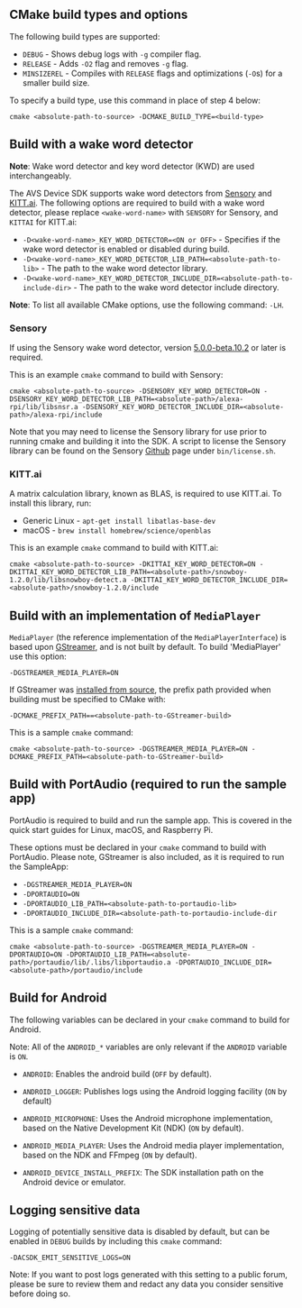 ## CMake build types and options

The following build types are supported:

* `DEBUG` - Shows debug logs with `-g` compiler flag.
* `RELEASE` - Adds `-O2` flag and removes `-g` flag.
* `MINSIZEREL` - Compiles with `RELEASE` flags and optimizations (`-O`s) for a smaller build size.

To specify a build type, use this command in place of step 4 below:  

```
cmake <absolute-path-to-source> -DCMAKE_BUILD_TYPE=<build-type>
```

## Build with a wake word detector  

**Note**: Wake word detector and key word detector (KWD) are used interchangeably.

The AVS Device SDK supports wake word detectors from [Sensory](https://github.com/Sensory/alexa-rpi) and [KITT.ai](https://github.com/Kitt-AI/snowboy/). The following options are required to build with a wake word detector, please replace `<wake-word-name>` with `SENSORY` for Sensory, and `KITTAI` for KITT.ai:

* `-D<wake-word-name>_KEY_WORD_DETECTOR=<ON or OFF>` - Specifies if the wake word detector is enabled or disabled during build.
* `-D<wake-word-name>_KEY_WORD_DETECTOR_LIB_PATH=<absolute-path-to-lib>` - The path to the wake word detector library.
* `-D<wake-word-name>_KEY_WORD_DETECTOR_INCLUDE_DIR=<absolute-path-to-include-dir>` - The path to the wake word detector include directory.

**Note**: To list all available CMake options, use the following command: `-LH`.

### Sensory

If using the Sensory wake word detector, version [5.0.0-beta.10.2](https://github.com/Sensory/alexa-rpi) or later is required.

This is an example `cmake` command to build with Sensory:

```
cmake <absolute-path-to-source> -DSENSORY_KEY_WORD_DETECTOR=ON -DSENSORY_KEY_WORD_DETECTOR_LIB_PATH=<absolute-path>/alexa-rpi/lib/libsnsr.a -DSENSORY_KEY_WORD_DETECTOR_INCLUDE_DIR=<absolute-path>/alexa-rpi/include
```

Note that you may need to license the Sensory library for use prior to running cmake and building it into the SDK. A script to license the Sensory library can be found on the Sensory [Github](https://github.com/Sensory/alexa-rpi) page under `bin/license.sh`.

### KITT.ai

A matrix calculation library, known as BLAS, is required to use KITT.ai. To install this library, run:  
* Generic Linux - `apt-get install libatlas-base-dev`
* macOS -  `brew install homebrew/science/openblas`

This is an example `cmake` command to build with KITT.ai:

```
cmake <absolute-path-to-source> -DKITTAI_KEY_WORD_DETECTOR=ON -DKITTAI_KEY_WORD_DETECTOR_LIB_PATH=<absolute-path>/snowboy-1.2.0/lib/libsnowboy-detect.a -DKITTAI_KEY_WORD_DETECTOR_INCLUDE_DIR=<absolute-path>/snowboy-1.2.0/include
```

## Build with an implementation of `MediaPlayer`

`MediaPlayer` (the reference implementation of the `MediaPlayerInterface`) is based upon [GStreamer](https://gstreamer.freedesktop.org/), and is not built by default. To build 'MediaPlayer' use this option:

```
-DGSTREAMER_MEDIA_PLAYER=ON
```

If GStreamer was [installed from source](https://gstreamer.freedesktop.org/documentation/frequently-asked-questions/getting.html), the prefix path provided when building must be specified to CMake with:

```
-DCMAKE_PREFIX_PATH==<absolute-path-to-GStreamer-build>
```

This is a sample `cmake` command:

```
cmake <absolute-path-to-source> -DGSTREAMER_MEDIA_PLAYER=ON -DCMAKE_PREFIX_PATH=<absolute-path-to-GStreamer-build>
```

## Build with PortAudio (required to run the sample app)  

PortAudio is required to build and run the sample app. This is covered in the quick start guides for Linux, macOS, and Raspberry Pi.

These options must be declared in your `cmake` command to build with PortAudio. Please note, GStreamer is also included, as it is required to run the SampleApp:  

* `-DGSTREAMER_MEDIA_PLAYER=ON`
* `-DPORTAUDIO=ON`
* `-DPORTAUDIO_LIB_PATH=<absolute-path-to-portaudio-lib>`
* `-DPORTAUDIO_INCLUDE_DIR=<absolute-path-to-portaudio-include-dir`

This is a sample `cmake` command:
```
cmake <absolute-path-to-source> -DGSTREAMER_MEDIA_PLAYER=ON -DPORTAUDIO=ON -DPORTAUDIO_LIB_PATH=<absolute-path>/portaudio/lib/.libs/libportaudio.a -DPORTAUDIO_INCLUDE_DIR=<absolute-path>/portaudio/include
```
## Build for Android

The following variables can be declared in your `cmake` command to build for Android.

Note: All of the `ANDROID_*` variables are only relevant if the `ANDROID` variable is `ON`.

* `ANDROID`: Enables the android build (`OFF` by default).

* `ANDROID_LOGGER`: Publishes logs using the Android logging facility (`ON` by default)

* `ANDROID_MICROPHONE`: Uses the Android microphone implementation, based on the Native Development Kit (NDK) (`ON` by default).

* `ANDROID_MEDIA_PLAYER`: Uses the Android media player implementation, based on the NDK and FFmpeg (`ON` by default).

* `ANDROID_DEVICE_INSTALL_PREFIX`: The SDK installation path on the Android device or emulator.

## Logging sensitive data

Logging of potentially sensitive data is disabled by default, but can be enabled in `DEBUG` builds by including this `cmake` command:

`-DACSDK_EMIT_SENSITIVE_LOGS=ON`

Note: If you want to post logs generated with this setting to a public forum, please be sure to review them and redact any data you consider sensitive before doing so.
